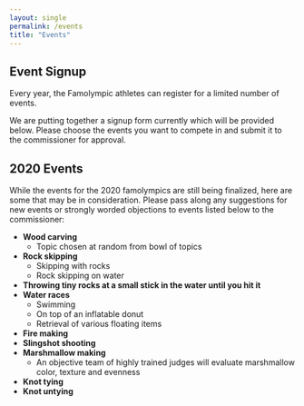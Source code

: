 ```yaml
---
layout: single
permalink: /events
title: "Events"
---
```


## Event Signup

Every year, the Famolympic athletes can register for a limited number of events. 

We are putting together a signup form currently which will be provided below. Please choose the events you want to compete in and submit it to the commissioner for approval.

## 2020 Events

While the events for the 2020 famolympics are still being finalized, here are some that may be in consideration. Please pass along any suggestions for new events or strongly worded objections to events listed below to the commissioner:

- **Wood carving**
    - Topic chosen at random from bowl of topics
- **Rock skipping**
    - Skipping with rocks
    - Rock skipping on water
- **Throwing tiny rocks at a small stick in the water until you hit it**
- **Water races**
    - Swimming
    - On top of an inflatable donut
    - Retrieval of various floating items
- **Fire making**
- **Slingshot shooting**
- **Marshmallow making**
    - An objective team of highly trained judges will evaluate marshmallow color, texture and evenness
- **Knot tying**
- **Knot untying**

